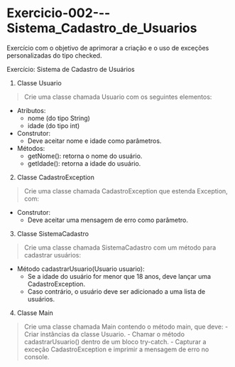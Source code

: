 # Exercicio-002---Sistema_Cadastro_de_Usuarios
 Exercício com o objetivo de aprimorar a criação e o uso de exceções personalizadas do tipo checked.
 
Exercício: Sistema de Cadastro de Usuários

1. Classe Usuario
> Crie uma classe chamada Usuario com os seguintes elementos:
- Atributos:
	- nome (do tipo String)
	- idade (do tipo int)
- Construtor:
	- Deve aceitar nome e idade como parâmetros.
- Métodos:
	- getNome(): retorna o nome do usuário.
	- getIdade(): retorna a idade do usuário.

2. Classe CadastroException
> Crie uma classe chamada CadastroException que estenda Exception, com:
- Construtor:
	- Deve aceitar uma mensagem de erro como parâmetro.

3. Classe SistemaCadastro
> Crie uma classe chamada SistemaCadastro com um método para cadastrar usuários:
- Método cadastrarUsuario(Usuario usuario):
	- Se a idade do usuário for menor que 18 anos, deve lançar uma CadastroException.
	- Caso contrário, o usuário deve ser adicionado a uma lista de usuários.

4. Classe Main
> Crie uma classe chamada Main contendo o método main, que deve:
	- Criar instâncias da classe Usuario.
	- Chamar o método cadastrarUsuario() dentro de um bloco try-catch.
	- Capturar a exceção CadastroException e imprimir a mensagem de erro no console.
